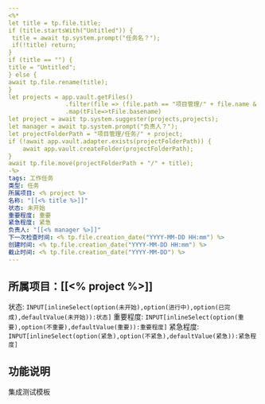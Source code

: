 ```yaml
---
<%*
let title = tp.file.title;
if (title.startsWith("Untitled")) {
 title = await tp.system.prompt("任务名？");
 if(!title) return;
}
if (title == "") {
title = "Untitled";
} else {
await tp.file.rename(title);
}
let projects = app.vault.getFiles()
				.filter(file => (file.path == "项目管理/" + file.name & file.extension == "md"))
				.map(tFile=>tFile.basename)
let project = await tp.system.suggester(projects,projects);
let manager = await tp.system.prompt("负责人？");
let projectFolderPath = "项目管理/任务/" + project;
if (!await app.vault.adapter.exists(projectFolderPath)) {
    await app.vault.createFolder(projectFolderPath);
}
await tp.file.move(projectFolderPath + "/" + title);
-%>
tags: 工作任务
类型: 任务
所属项目: <% project %>
名称: "[[<% title %>]]"
状态: 未开始
重要程度: 重要
紧急程度: 紧急
负责人: "[[<% manager %>]]"
下一次检查时间: <% tp.file.creation_date("YYYY-MM-DD HH:mm") %>
创建时间: <% tp.file.creation_date("YYYY-MM-DD HH:mm") %>
截止时间: <% tp.file.creation_date("YYYY-MM-DD") %>
---
```

## 所属项目：[[<% project %>]]

状态: `INPUT[inlineSelect(option(未开始),option(进行中),option(已完成),defaultValue(未开始)):状态]` 重要程度: `INPUT[inlineSelect(option(重要),option(不重要),defaultValue(重要)):重要程度]` 紧急程度: `INPUT[inlineSelect(option(紧急),option(不紧急),defaultValue(紧急)):紧急程度]`

## 功能说明


集成测试模板
